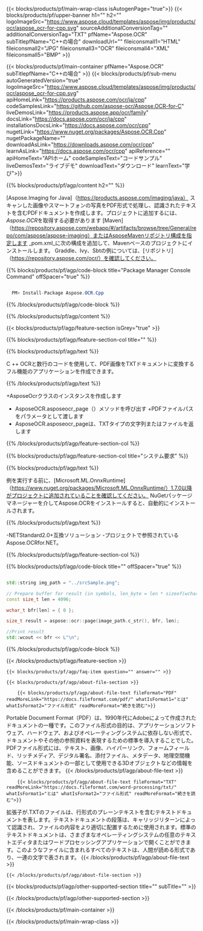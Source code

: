 ﻿---
title:  
weight: 3920
url: /ja/cpp/conversion/pdf-to-txt/ 
lang: ja
langdirlevel: 2
locales: ja,it,ru,de,es,fr,nl,id,lt,pl,pt,vi,tr,ko
description: PDFからTXTへのJava変換のサンプルコード。 WebまたはデスクトップJavaベースのアプリケーション内でのバッチPDFファイルからTXTへの変換にAPIサンプルコードを使用します。
---

{{< blocks/products/pf/main-wrap-class isAutogenPage="true">}}
{{< blocks/products/pf/upper-banner h1="" h2="" logoImageSrc="https://www.aspose.cloud/templates/aspose/img/products/ocr/aspose_ocr-for-cpp.svg" sourceAdditionalConversionTag="" additionalConversionTag="TXT" pfName="Aspose.OCR" subTitlepfName="C++の場合" downloadUrl="" fileiconsmall1="HTML" fileiconsmall2="JPG" fileiconsmall3="OCR" fileiconsmall4="XML" fileiconsmall5="BMP" >}}


{{< blocks/products/pf/main-container pfName="Aspose.OCR" subTitlepfName="C++の場合" >}}
{{< blocks/products/pf/sub-menu autoGeneratedVersion="true" logoImageSrc="https://www.aspose.cloud/templates/aspose/img/products/ocr/aspose_ocr-for-cpp.svg" apiHomeLink="https://products.aspose.com/ocr/ja/cpp" codeSamplesLink="https://github.com/aspose-ocr/Aspose.OCR-for-C" liveDemosLink="https://products.aspose.app/ocr/family" docsLink="https://docs.aspose.com/ocr/ja/cpp" installationsDocsLink="https://docs.aspose.com/ocr/cpp" nugetLink="https://www.nuget.org/packages/Aspose.OCR.Cpp" nugetPackageName="" downloadAsLink="https://downloads.aspose.com/ocr/cpp" learnAsLink="https://docs.aspose.com/ocr/cpp" apiReference="" apiHomeText="APIホーム" codeSamplesText="コードサンプル" liveDemosText="ライブデモ" downloadText="ダウンロード" learnText="学び">}}

{{% blocks/products/pf/agp/content h2="" %}}



[Aspose.Imaging for Java]（https://products.aspose.com/imaging/java）
 スキャンした画像やスマートフォンの写真をPDF形式で処理し、認識されたテキストを含むPDFドキュメントを作成します。プロジェクトに追加するには、*Aspose.OCR*を取得する必要があります
[Maven]（https://repository.aspose.com/webapp/#/artifacts/browse/tree/General/repo/com/aspose/aspose-imaging）またはAsposeMavenリポジトリ構成を指定します
_pom.xml_に次の構成を追加して、Mavenベースのプロジェクトにインストールします。 Graddle、Ivy、Sbtの例については、[リポジトリ]（https://repository.aspose.com/ocr/）を確認してください。

{{% blocks/products/pf/agp/code-block title="Package Manager Console Command" offSpacer="true" %}}

```cs

  PM> Install-Package Aspose.OCR.Cpp

```

{{% /blocks/products/pf/agp/code-block %}}

{{% /blocks/products/pf/agp/content %}}

{{< blocks/products/pf/agp/feature-section isGrey="true" >}}

{{% blocks/products/pf/agp/feature-section-col title="" %}}

{{% blocks/products/pf/agp/text %}}

C ++ OCRと数行のコードを使用して、PDF画像をTXTドキュメントに変換するフル機能のアプリケーションを作成できます。

{{% /blocks/products/pf/agp/text %}}

+AsposeOcrクラスのインスタンスを作成します
+ AsposeOCR.asposeocr_page（）メソッドを呼び出す
+PDFファイルパスをパラメータとして渡します
+ AsposeOCR.asposeocr_pageは、TXTタイプの文字列またはファイルを返します

{{% /blocks/products/pf/agp/feature-section-col %}}

{{% blocks/products/pf/agp/feature-section-col title="システム要求" %}}

{{% blocks/products/pf/agp/text %}}

例を実行する前に、[Microsoft.ML.OnnxRuntime]（https://www.nuget.org/packages/Microsoft.ML.OnnxRuntime/）1.7.0以降がプロジェクトに追加されていることを確認してください。 NuGetパッケージマネージャーを介してAspose.OCRをインストールすると、自動的にインストールされます。

{{% /blocks/products/pf/agp/text %}}

-NETStandard2.0+互換ソリューション
-プロジェクトで参照されているAspose.OCRfor.NET。

{{% /blocks/products/pf/agp/feature-section-col %}}

{{% blocks/products/pf/agp/code-block title="" offSpacer="true" %}}

```cpp

std::string img_path = "../srcSample.png";

// Prepare buffer for result (in symbols, len_byte = len * sizeof(wchar_t))
const size_t len = 4096;

wchar_t bfr[len] = { 0 };

size_t result = aspose::ocr::page(image_path.c_str(), bfr, len);

//Print result
std::wcout << bfr << L"\n";

```

{{% /blocks/products/pf/agp/code-block %}}

{{< /blocks/products/pf/agp/feature-section >}}

    {{< blocks/products/pf/agp/faq-item question="" answer="" >}}

    {{< blocks/products/pf/agp/about-file-section >}}
       
        {{< blocks/products/pf/agp/about-file-text fileFormat="PDF" readMoreLink="https://docs.fileformat.com/pdf/" whatIsFormat1="とは" whatIsFormat2="ファイル形式" readMoreFormat="続きを読む">}}
Portable Document Format（PDF）は、1990年代にAdobeによって作成されたドキュメントの一種です。このファイル形式の目的は、アプリケーションソフトウェア、ハードウェア、およびオペレーティングシステムに依存しない形式で、ドキュメントやその他の参照資料を表現するための標準を導入することでした。 PDFファイル形式には、テキスト、画像、ハイパーリンク、フォームフィールド、リッチメディア、デジタル署名、添付ファイル、メタデータ、地理空間機能、ソースドキュメントの一部として使用できる3Dオブジェクトなどの情報を含めることができます。
        {{< /blocks/products/pf/agp/about-file-text >}}

        {{< blocks/products/pf/agp/about-file-text fileFormat="TXT" readMoreLink="https://docs.fileformat.com/word-processing/txt/" whatIsFormat1="とは" whatIsFormat2="ファイル形式" readMoreFormat="続きを読む">}}
拡張子が.TXTのファイルは、行形式のプレーンテキストを含むテキストドキュメントを表します。テキストドキュメントの段落は、キャリッジリターンによって認識され、ファイルの内容をより適切に配置するために使用されます。標準のテキストドキュメントは、さまざまなオペレーティングシステムの任意のテキストエディタまたはワードプロセッシングアプリケーションで開くことができます。このようなファイルに含まれるすべてのテキストは、人間が読める形式であり、一連の文字で表されます。
        {{< /blocks/products/pf/agp/about-file-text >}}

    {{< /blocks/products/pf/agp/about-file-section >}}

<!-- aboutfile Ends -->

{{< blocks/products/pf/agp/other-supported-section title="" subTitle="" >}}



{{< /blocks/products/pf/agp/other-supported-section >}}

{{< /blocks/products/pf/main-container >}}
    
{{< /blocks/products/pf/main-wrap-class >}}
